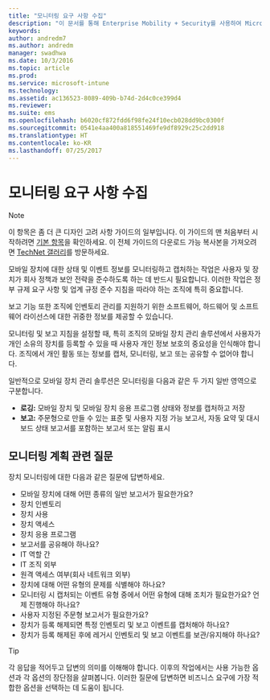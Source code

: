 ```yaml
---
title: "모니터링 요구 사항 수집"
description: "이 문서를 통해 Enterprise Mobility + Security를 사용하여 Microsoft 모바일 장치 관리 솔루션을 계획하고 디자인할 때 모바일 장치 관리 모니터링 옵션을 확인할 수 있습니다."
keywords: 
author: andredm7
ms.author: andredm
manager: swadhwa
ms.date: 10/3/2016
ms.topic: article
ms.prod: 
ms.service: microsoft-intune
ms.technology: 
ms.assetid: ac136523-8089-409b-b74d-2d4c0ce399d4
ms.reviewer: 
ms.suite: ems
ms.openlocfilehash: b6020cf872fdd6f98fe24f10ecb028dd9bc0300f
ms.sourcegitcommit: 0541e4aa400a818551469fe9df8929c25c2dd918
ms.translationtype: HT
ms.contentlocale: ko-KR
ms.lasthandoff: 07/25/2017
---
```

# <a name="gather-monitoring-requirements"></a>모니터링 요구 사항 수집

>[!NOTE]
>이 항목은 좀 더 큰 디자인 고려 사항 가이드의 일부입니다. 이 가이드의 맨 처음부터 시작하려면 [기본 항목](mdm-design-considerations-guide.md)을 확인하세요. 이 전체 가이드의 다운로드 가능 복사본을 가져오려면 [TechNet 갤러리](https://gallery.technet.microsoft.com/Mobile-Device-Management-7d401582)를 방문하세요.

모바일 장치에 대한 상태 및 이벤트 정보를 모니터링하고 캡처하는 작업은 사용자 및 장치가 회사 정책과 보안 전략을 준수하도록 하는 데 반드시 필요합니다. 이러한 작업은 정부 규제 요구 사항 및 업계 규정 준수 지침을 따라야 하는 조직에 특히 중요합니다.

보고 기능 또한 조직에 인벤토리 관리를 지원하기 위한 소프트웨어, 하드웨어 및 소프트웨어 라이선스에 대한 귀중한 정보를 제공할 수 있습니다.

모니터링 및 보고 지침을 설정할 때, 특히 조직의 모바일 장치 관리 솔루션에서 사용자가 개인 소유의 장치를 등록할 수 있을 때 사용자 개인 정보 보호의 중요성을 인식해야 합니다. 조직에서 개인 활동 또는 정보를 캡처, 모니터링, 보고 또는 공유할 수 없어야 합니다.

일반적으로 모바일 장치 관리 솔루션은 모니터링을 다음과 같은 두 가지 일반 영역으로 구분합니다.

- **로깅:** 모바일 장치 및 모바일 장치 응용 프로그램 상태와 정보를 캡처하고 저장
- **보고:** 주문형으로 만들 수 있는 표준 및 사용자 지정 가능 보고서, 자동 요약 및 대시보드 상태 보고서를 포함하는 보고서 또는 알림 표시

## <a name="monitoring-planning-questions"></a>모니터링 계획 관련 질문

장치 모니터링에 대한 다음과 같은 질문에 답변하세요.

- 모바일 장치에 대해 어떤 종류의 일반 보고서가 필요한가요?
 - 장치 인벤토리
 - 장치 사용
 - 장치 액세스
 - 장치 응용 프로그램
- 보고서를 공유해야 하나요?
 - IT 역할 간
 - IT 조직 외부
 - 원격 액세스 여부(회사 네트워크 외부)
- 장치에 대해 어떤 유형의 문제를 식별해야 하나요?
- 모니터링 시 캡처되는 이벤트 유형 중에서 어떤 유형에 대해 조치가 필요한가요? 언제 진행해야 하나요?
- 사용자 지정된 주문형 보고서가 필요한가요?
- 장치가 등록 해제되면 특정 인벤토리 및 보고 이벤트를 캡처해야 하나요?
- 장치가 등록 해제된 후에 레거시 인벤토리 및 보고 이벤트를 보관/유지해야 하나요?

>[!TIP]
>각 응답을 적어두고 답변의 의미를 이해해야 합니다. 이후의 작업에서는 사용 가능한 옵션과 각 옵션의 장단점을 살펴봅니다.  이러한 질문에 답변하면 비즈니스 요구에 가장 적합한 옵션을 선택하는 데 도움이 됩니다.
